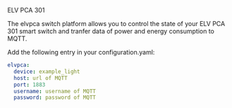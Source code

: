 ELV PCA 301

The elvpca switch platform allows you to control the state of your ELV PCA 301 smart switch and tranfer data of power and energy consumption to MQTT.  

Add the following entry in your configuration.yaml:

```yaml
elvpca:
  device: example_light
  host: url of MQTT
  port: 1883
  username: username of MQTT
  password: password of MQTT
```
